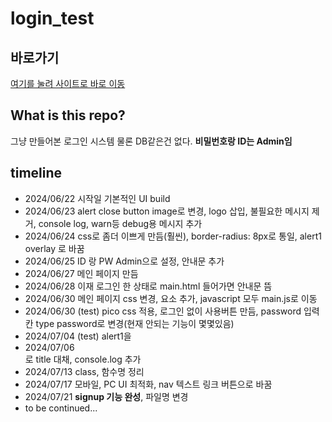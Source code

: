 # login_test

## 바로가기
[여기를 눌려 사이트로 바로 이동](https://jungo194349.github.io/login_page/login_one/main.html)

## What is this repo?

그냥 만들어본 로그인 시스템
물론 DB같은건 없다.
**비밀번호랑 ID는 Admin임**

## timeline

- 2024/06/22 시작일 기본적인 UI build
- 2024/06/23 alert close button image로 변경, logo 삽입, 불필요한 메시지 제거, console log, warn등 debug용 메시지 추가
- 2024/06/24 css로 좀더 이쁘게 만듬(훨씬), border-radius: 8px로 통일, alert1 overlay 로 바꿈
- 2024/06/25 ID 랑 PW Admin으로 설정, 안내문 추가
- 2024/06/27 메인 페이지 만듬
- 2024/06/28 이재 로그인 한 상태로 main.html 들어가면 안내문 뜸
- 2024/06/30 메인 페이지 css 변경, 요소 추가, javascript 모두 main.js로 이동
- 2024/06/30 (test) pico css 적용, 로그인 없이 사용버튼 만듬, password 입력칸 type password로 변경(현재 안되는 기능이 몇몇있음)
- 2024/07/04 (test) alert1을 <dialog>로 바꿈, 안쓰는 css정리, 일부 텍스트 변경
- 2024/07/06 <nav>로 title 대채, console.log 추가
- 2024/07/13 class, 함수명 정리
- 2024/07/17 모바일, PC UI 최적화, nav 텍스트 링크 버튼으로 바꿈
- 2024/07/21 **signup 기능 완성**, 파일명 변경
- to be continued...

